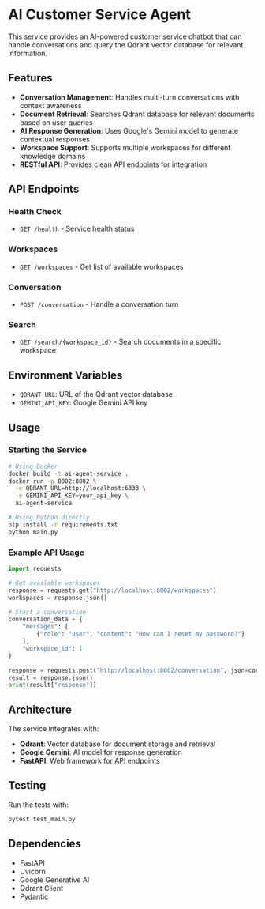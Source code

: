 # AI Customer Service Agent

This service provides an AI-powered customer service chatbot that can handle conversations and query the Qdrant vector database for relevant information.

## Features

- **Conversation Management**: Handles multi-turn conversations with context awareness
- **Document Retrieval**: Searches Qdrant database for relevant documents based on user queries
- **AI Response Generation**: Uses Google's Gemini model to generate contextual responses
- **Workspace Support**: Supports multiple workspaces for different knowledge domains
- **RESTful API**: Provides clean API endpoints for integration

## API Endpoints

### Health Check
- `GET /health` - Service health status

### Workspaces
- `GET /workspaces` - Get list of available workspaces

### Conversation
- `POST /conversation` - Handle a conversation turn

### Search
- `GET /search/{workspace_id}` - Search documents in a specific workspace

## Environment Variables

- `QDRANT_URL`: URL of the Qdrant vector database
- `GEMINI_API_KEY`: Google Gemini API key

## Usage

### Starting the Service

```bash
# Using Docker
docker build -t ai-agent-service .
docker run -p 8002:8002 \
  -e QDRANT_URL=http://localhost:6333 \
  -e GEMINI_API_KEY=your_api_key \
  ai-agent-service

# Using Python directly
pip install -r requirements.txt
python main.py
```

### Example API Usage

```python
import requests

# Get available workspaces
response = requests.get("http://localhost:8002/workspaces")
workspaces = response.json()

# Start a conversation
conversation_data = {
    "messages": [
        {"role": "user", "content": "How can I reset my password?"}
    ],
    "workspace_id": 1
}

response = requests.post("http://localhost:8002/conversation", json=conversation_data)
result = response.json()
print(result["response"])
```

## Architecture

The service integrates with:
- **Qdrant**: Vector database for document storage and retrieval
- **Google Gemini**: AI model for response generation
- **FastAPI**: Web framework for API endpoints

## Testing

Run the tests with:
```bash
pytest test_main.py
```

## Dependencies

- FastAPI
- Uvicorn
- Google Generative AI
- Qdrant Client
- Pydantic 